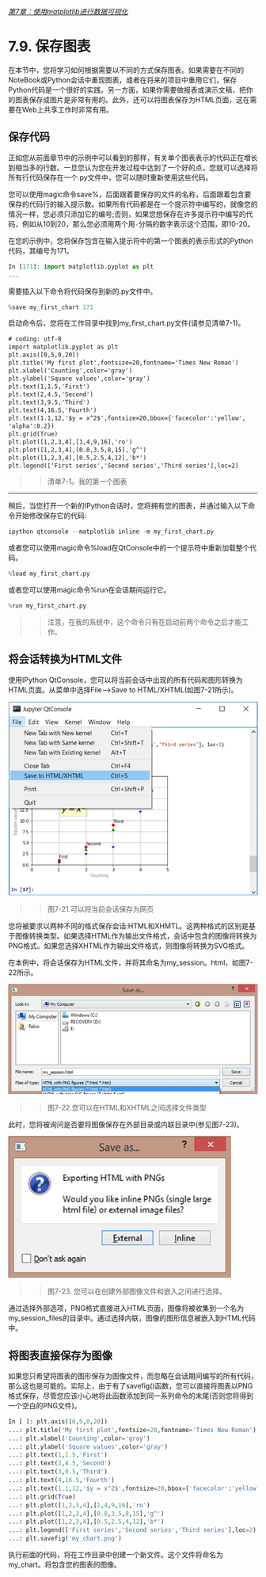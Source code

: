 
[*第7章：使用matplotlib进行数据可视化*](./README.md)


# 7.9. 保存图表

在本节中，您将学习如何根据需要以不同的方式保存图表。如果需要在不同的NoteBook或Python会话中重现图表，或者在将来的项目中重用它们，保存Python代码是一个很好的实践。另一方面，如果你需要做报表或演示文稿，把你的图表保存成图片是非常有用的。此外，还可以将图表保存为HTML页面，这在需要在Web上共享工作时非常有用。

## 保存代码

正如您从前面章节中的示例中可以看到的那样，有关单个图表表示的代码正在增长到相当多的行数。一旦您认为您在开发过程中达到了一个好的点，您就可以选择将所有行代码保存在一个.py文件中，您可以随时重新使用这些代码。

您可以使用magic命令save%，后面跟着要保存的文件的名称，后面跟着包含要保存的代码行的输入提示数。如果所有代码都是在一个提示符中编写的，就像您的情况一样，您必须只添加它的编号;否则，如果您想保存在许多提示符中编写的代码，例如从10到20，那么您必须用两个用`-`分隔的数字表示这个范围，即10-20。

在您的示例中，您将保存包含在输入提示符中的第一个图表的表示形式的Python代码，其编号为171。

```python
In [171]: import matplotlib.pyplot as plt
...
```

需要插入以下命令将代码保存到新的.py文件中。

```python
%save my_first_chart 171
```

启动命令后，您将在工作目录中找到my_first_chart.py文件(请参见清单7-1)。

```text
# coding: utf-8
import matplotlib.pyplot as plt
plt.axis([0,5,0,20])
plt.title('My first plot',fontsize=20,fontname='Times New Roman')
plt.xlabel('Counting',color='gray')
plt.ylabel('Square values',color='gray')
plt.text(1,1.5,'First')
plt.text(2,4.5,'Second')
plt.text(3,9.5,'Third')
plt.text(4,16.5,'Fourth')
plt.text(1.1,12,'$y = x^2$',fontsize=20,bbox={'facecolor':'yellow', 'alpha':0.2})
plt.grid(True)
plt.plot([1,2,3,4],[1,4,9,16],'ro')
plt.plot([1,2,3,4],[0.8,3.5,8,15],'g^')
plt.plot([1,2,3,4],[0.5,2.5,4,12],'b*')
plt.legend(['First series','Second series','Third series'],loc=2)
```

>> 清单7-1。我的第一个图表
-------------------------------

稍后，当您打开一个新的IPython会话时，您将拥有您的图表，并通过输入以下命令开始修改保存它的代码:

```python
ipython qtconsole --matplotlib inline -m my_first_chart.py
```

或者您可以使用magic命令%load在QtConsole中的一个提示符中重新加载整个代码。

```python
%load my_first_chart.py
```
或者您可以使用magic命令%run在会话期间运行它。

```python
%run my_first_chart.py
```

>> 注意，在我的系统中，这个命令只有在启动前两个命令之后才能工作。

## 将会话转换为HTML文件

使用IPython QtConsole，您可以将当前会话中出现的所有代码和图形转换为HTML页面。从菜单中选择File—>Save to HTML/XHTML(如图7-21所示)。

![Figure 7-21](images/figure-7-21.png)
>> 图7-21.可以将当前会话保存为网页

您将被要求以两种不同的格式保存会话:HTML和XHMTL。这两种格式的区别是基于图像转换类型。如果选择HTML作为输出文件格式，会话中包含的图像将转换为PNG格式。如果您选择XHTML作为输出文件格式，则图像将转换为SVG格式。

在本例中，将会话保存为HTML文件，并将其命名为my_session。html，如图7-22所示。

![Figure 7-22](images/figure-7-22.png)
>> 图7-22.您可以在HTML和XHTML之间选择文件类型

此时，您将被询问是否要将图像保存在外部目录或内联目录中(参见图7-23)。

![Figure 7-23](images/figure-7-23.png)
>> 图7-23. 您可以在创建外部图像文件和嵌入之间进行选择。

通过选择外部选项，PNG格式直接进入HTML页面，图像将被收集到一个名为my_session_files的目录中。通过选择内联，图像的图形信息被嵌入到HTML代码中。

## 将图表直接保存为图像

如果您只希望将图表的图形保存为图像文件，而忽略在会话期间编写的所有代码，那么这也是可能的。实际上，由于有了savefig()函数，您可以直接将图表以PNG格式保存，尽管您应该小心地将此函数添加到同一系列命令的末尾(否则您将得到一个空白的PNG文件)。

```python
In [ ]: plt.axis([0,5,0,20])
...: plt.title('My first plot',fontsize=20,fontname='Times New Roman')
...: plt.xlabel('Counting',color='gray')
...: plt.ylabel('Square values',color='gray')
...: plt.text(1,1.5,'First')
...: plt.text(2,4.5,'Second')
...: plt.text(3,9.5,'Third')
...: plt.text(4,16.5,'Fourth')
...: plt.text(1.1,12,'$y = x^2$',fontsize=20,bbox={'facecolor':'yellow', 'alpha':0.2})
...: plt.grid(True)
...: plt.plot([1,2,3,4],[1,4,9,16],'ro')
...: plt.plot([1,2,3,4],[0.8,3.5,8,15],'g^')
...: plt.plot([1,2,3,4],[0.5,2.5,4,12],'b*')
...: plt.legend(['First series','Second series','Third series'],loc=2)
...: plt.savefig('my_chart.png')
```

执行前面的代码，将在工作目录中创建一个新文件。这个文件将命名为my_chart。将包含您的图表的图像。

